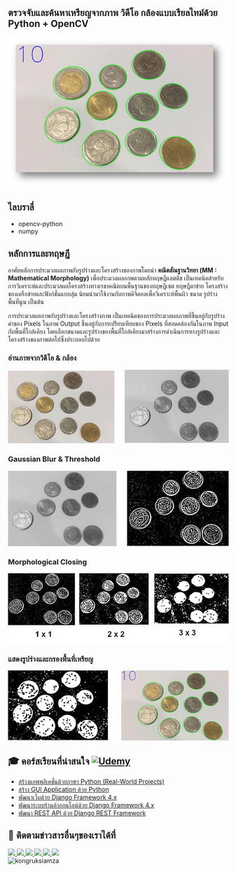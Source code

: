 ## ตรวจจับและค้นหาเหรียญจากภาพ วิดีโอ กล้องแบบเรียลไทม์ด้วย Python + OpenCV
![image](https://github.com/kongruksiamza/Coin-Segmentation/blob/be9b2b38ca5707a632e248f7a228ad9fb9985cf8/coin-assets-docs/02.png)
## ไลบราลี่
- opencv-python
- numpy

## หลักการและทฤษฎี
อาศัยหลักการประมวลผลภาพกับรูปร่างและโครงสร้างของภาพโดยนำ **คณิตสัณฐานวิทยา (MM : Mathematical Morphology)** เพื่อประมวลผลภาพตามหลักทฤษฎีแลตติช เป็นเทคนิคสำหรับการวิเคราะห์และประมวลผลโครงสร้างทางเรขาคณิตบนพื้นฐานของทฤษฎีเซต ทฤษฎีตาข่าย โครงสร้างของเครือข่ายและฟังก์ชั่นแบบสุ่ม นิยมนำมาใช้งานกับภาพดิจิตอลเพื่อวิเคราะห์พื้นผิว ขนาด รูปร่าง พื้นที่นูน เป็นต้น

การประมวลผลภาพกับรูปร่างและโครงสร้างภาพ เป็นเทคนิคของการประมวลผลภาพที่ขึ้นอยู่กับรูปร่าง ค่าของ Pixels ในภาพ Output ขึ้นอยู่กับการเปรียบเทียบของ Pixels ที่สอดคล้องกันในภาพ Input กับพื้นที่ใกล้เคียง โดยเลือกขนาดและรูปร่างของพื้นที่ใกล้เคียงมาสร้างการดำเนินการทางรูปร่างและโครงสร้างของภาพต่อไปซึ่งประกอบไปด้วย

### อ่านภาพจากวิดีโอ & กล้อง
![image](https://github.com/kongruksiamza/Coin-Segmentation/blob/be9b2b38ca5707a632e248f7a228ad9fb9985cf8/coin-assets-docs/08.png)
### Gaussian Blur & Threshold
![image](https://github.com/kongruksiamza/Coin-Segmentation/blob/be9b2b38ca5707a632e248f7a228ad9fb9985cf8/coin-assets-docs/10.png)
### Morphological Closing
![image](https://github.com/kongruksiamza/Coin-Segmentation/blob/be9b2b38ca5707a632e248f7a228ad9fb9985cf8/coin-assets-docs/12.png)
### แสดงรูปร่างและกรองพื้นที่เหรียญ
![image](https://github.com/kongruksiamza/Coin-Segmentation/blob/be9b2b38ca5707a632e248f7a228ad9fb9985cf8/coin-assets-docs/13.png)

## 🎓 คอร์สเรียนที่น่าสนใจ [![Udemy](https://img.shields.io/badge/Udemy-A435F0?logo=udemy&logoColor=fff)](https://www.udemy.com/user/kong-ruksiam/)
- [สร้างแอพพลิเคชั่นด้วยภาษา Python (Real-World Projects)](https://www.udemy.com/course/python-real-world-projects/?referralCode=4D6784B6C4CF2CBB1892)
- [สร้าง GUI Application ด้วย Python](https://www.udemy.com/course/python-gui-projects/?referralCode=CFE6A91D21C759EF13E1)
- [พัฒนาเว็บด้วย Django Framework 4.x](https://www.udemy.com/course/django-framework-real-world-projects/?referralCode=63ED08A516BE8C4A93F7)
- [พัฒนาระบบร้านค้าออนไลน์ด้วย Django Framework 4.x](https://www.udemy.com/course/django-framework-e-commerce/?referralCode=AFDB5F462F46815300C1)
- [พัฒนา REST API ด้วย Django REST Framework](https://www.udemy.com/course/rest-api-django-rest-framework/?referralCode=3E81004F9DAE23131BC4)

## 📢 ติดตามข่าวสารอื่นๆของเราได้ที่
<div id="badges">
  <a href="https://www.facebook.com/KongRuksiamTutorial" target="_blank">
    <img src="https://img.shields.io/badge/Facebook-1877F2?style=for-the-badge&logo=facebook&logoColor=white"/>
  </a>
  <a href="https://www.youtube.com/@KongRuksiamOfficial" target="_blank">
    <img src="https://img.shields.io/badge/YouTube-FF0000?style=for-the-badge&logo=youtube&logoColor=white"/>
  </a>
    <a href="https://www.udemy.com/user/kong-ruksiam/" target="_blank">
    <img src="https://img.shields.io/badge/Udemy-A435F0?style=for-the-badge&logo=Udemy&logoColor=white"/>
  </a>
  <a href="https://medium.com/@kongruksiam" target="_blank">
    <img src="https://img.shields.io/badge/Medium-12100E?style=for-the-badge&logo=medium&logoColor=white"/>
  </a>
  <a href="https://codepen.io/kongruksiamstudio" target="_blank">
    <img src="https://img.shields.io/badge/Codepen-000000?style=for-the-badge&logo=codepen&logoColor=white"/>
  </a>
  <a href="https://www.tiktok.com/@kongruksiamstudio" target="_blank">
    <img src="https://img.shields.io/badge/TikTok-000000?style=for-the-badge&logo=tiktok&logoColor=white"/>
  </a>
  <br>
  <img src="https://komarev.com/ghpvc/?username=kongruksiamza&style=flat-square&color=blue" alt="kongruksiamza"/>
</div>
